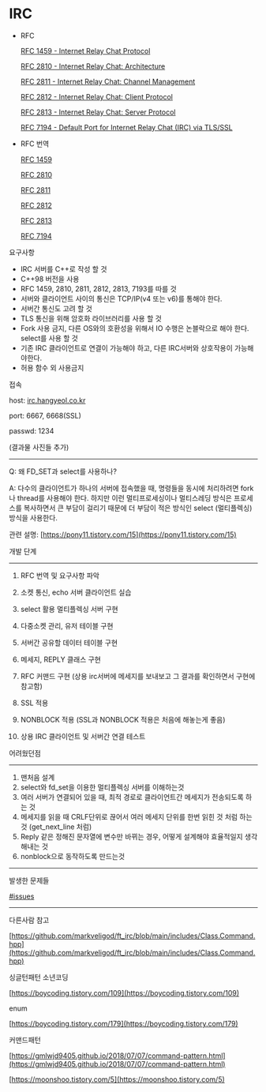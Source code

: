 # IRC


- RFC

    [RFC 1459 - Internet Relay Chat Protocol](https://tools.ietf.org/html/rfc1459)

    [RFC 2810 - Internet Relay Chat: Architecture](https://tools.ietf.org/html/rfc2810)

    [RFC 2811 - Internet Relay Chat: Channel Management](https://tools.ietf.org/html/rfc2811)

    [RFC 2812 - Internet Relay Chat: Client Protocol](https://tools.ietf.org/html/rfc2812)

    [RFC 2813 - Internet Relay Chat: Server Protocol](https://tools.ietf.org/html/rfc2813)

    [RFC 7194 - Default Port for Internet Relay Chat (IRC) via TLS/SSL](https://tools.ietf.org/html/rfc7194)

- RFC 번역

    [RFC 1459](https://www.notion.so/RFC-1459-b46637780e024af5811cf5beb3a9d6d7)

    [RFC 2810](https://www.notion.so/RFC-2810-c6ec3c5f99fc4202a4252d667ef0192f)

    [RFC 2811](https://www.notion.so/RFC-2811-47c61fe47321446c95d556cd9bedf0c4)

    [RFC 2812](https://www.notion.so/RFC-2812-54bad51eda60408e85f2fa4d50d02687)

    [RFC 2813](https://www.notion.so/RFC-2813-cfaec233fc5f46f0996c71f54164f4bf)

    [RFC 7194](https://www.notion.so/RFC-7194-eddc2e0873a74616bafd6b8709977982)

요구사항

- IRC 서버를 C++로 작성 할 것
- C++98 버전을 사용
- RFC 1459, 2810, 2811, 2812, 2813, 7193를 따를 것
- 서버와 클라이언트 사이의 통신은 TCP/IP(v4 또는 v6)를 통해야 한다.
- 서버간 통신도 고려 할 것
- TLS 통신을 위해 암호화 라이브러리를 사용 할 것
- Fork 사용 금지, 다른 OS와의 호환성을 위해서 IO 수행은 논블락으로 해야 한다. select를 사용 할 것
- 기존 IRC 클라이언트로 연결이 가능해야 하고, 다른 IRC서버와 상호작용이 가능해야한다.
- 허용 함수 외 사용금지

접속

host: [irc.hangyeol.co.kr](http://irc.hangyeol.co.kr)

port: 6667, 6668(SSL)

passwd: 1234

(결과물 사진들 추가)

---

Q: 왜 FD_SET과 select를 사용하나? 

A: 다수의 클라이언트가 하나의 서버에 접속했을 때, 명령들을 동시에 처리하려면 fork나 thread를 사용해야 한다. 하지만 이런 멀티프로세싱이나 멀티스레딩 방식은 프로세스를 복사하면서 큰 부담이 걸리기 때문에 더 부담이 적은 방식인 select (멀티플렉싱) 방식을 사용한다.

관련 설명: [https://pony11.tistory.com/15](https://pony11.tistory.com/15)

개발 단계

---

1. RFC 번역 및 요구사항 파악

2. 소켓 통신, echo 서버 클라이언트 실습

3. select 활용 멀티플렉싱 서버 구현

4. 다중소켓 관리, 유저 테이블 구현

5. 서버간 공유할 데이터 테이블 구현

6. 메세지, REPLY 클래스 구현

7. RFC 커맨드 구현 (상용 irc서버에 메세지를 보내보고 그 결과를 확인하면서 구현에 참고함)

8. SSL 적용 

9. NONBLOCK 적용 (SSL과 NONBLOCK 적용은 처음에 해놓는게 좋음)

10. 상용 IRC 클라이언트 및 서버간 연결 테스트

어려웠던점

---

1. 맨처음 설계
2. select와 fd_set을 이용한 멀티플렉싱 서버를 이해하는것 
3. 여러 서버가 연결되어 있을 때, 최적 경로로 클라이언트간 메세지가 전송되도록 하는 것
4. 메세지를 읽을 때 CRLF단위로 끊어서 여러 메세지 단위를 한번 읽힌 것 처럼 하는 것 (get_next_line 처럼)
5. Reply 같은 정해진 문자열에 변수만 바뀌는 경우, 어떻게 설계해야 효율적일지 생각 해내는 것
6. nonblock으로 동작하도록 만드는것

---

발생한 문제들

[#issues](https://github.com/AMATEURTOSS/ft_irc/issues) 

---

다른사람 참고

[https://github.com/markveligod/ft_irc/blob/main/includes/Class.Command.hpp](https://github.com/markveligod/ft_irc/blob/main/includes/Class.Command.hpp)

싱글턴패턴 소년코딩

[https://boycoding.tistory.com/109](https://boycoding.tistory.com/109)

enum

[https://boycoding.tistory.com/179](https://boycoding.tistory.com/179)

커맨드패턴

[https://gmlwjd9405.github.io/2018/07/07/command-pattern.html](https://gmlwjd9405.github.io/2018/07/07/command-pattern.html)

[https://moonshoo.tistory.com/5](https://moonshoo.tistory.com/5)
